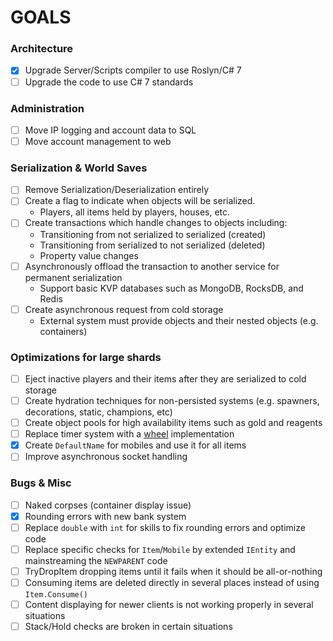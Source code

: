 # GOALS

### Architecture
- [x] Upgrade Server/Scripts compiler to use Roslyn/C# 7
- [ ] Upgrade the code to use C# 7 standards

### Administration
- [ ] Move IP logging and account data to SQL
- [ ] Move account management to web

### Serialization & World Saves
- [ ] Remove Serialization/Deserialization entirely
- [ ] Create a flag to indicate when objects will be serialized.
  * Players, all items held by players, houses, etc.
- [ ] Create transactions which handle changes to objects including:
  * Transitioning from not serialized to serialized (created)
  * Transitioning from serialized to not serialized (deleted)
  * Property value changes
- [ ] Asynchronously offload the transaction to another service for permanent serialization
  * Support basic KVP databases such as MongoDB, RocksDB, and Redis
- [ ] Create asynchronous request from cold storage
    * External system must provide objects and their nested objects (e.g. containers)

### Optimizations for large shards
- [ ] Eject inactive players and their items after they are serialized to cold storage
- [ ] Create hydration techniques for non-persisted systems (e.g. spawners, decorations, static, champions, etc)
- [ ] Create object pools for high availability items such as gold and reagents
- [ ] Replace timer system with a [wheel](https://github.com/runuo/runuo/pull/42) implementation
- [X] Create `DefaultName` for mobiles and use it for all items
- [ ] Improve asynchronous socket handling

### Bugs & Misc
- [ ] Naked corpses (container display issue)
- [X] Rounding errors with new bank system
- [ ] Replace `double` with `int` for skills to fix rounding errors and optimize code
- [ ] Replace specific checks for `Item`/`Mobile` by extended `IEntity` and mainstreaming the `NEWPARENT` code
- [ ] TryDropItem dropping items until it fails when it should be all-or-nothing
- [ ] Consuming items are deleted directly in several places instead of using `Item.Consume()`
- [ ] Content displaying for newer clients is not working properly in several situations
- [ ] Stack/Hold checks are broken in certain situations
